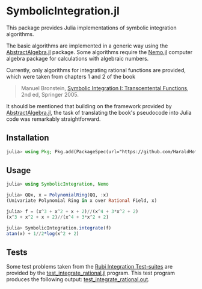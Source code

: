 # SymbolicIntegration.jl
This package provides Julia implementations of symbolic integration algorithms.

The basic algorithms are implemented in a generic way using the 
[AbstractAlgebra.jl](https://nemocas.github.io/AbstractAlgebra.jl/dev/) package.
Some algorithms require the
[Nemo.jl](https://nemocas.github.io/Nemo.jl/dev/) computer algebra package
for calculations with algebraic numbers.

Currently, only algorithms for integrating rational functions are provided, which were taken from chapters 1 and 2 of the book

> Manuel Bronstein, [Symbolic Integration I: Transcentental Functions](https://link.springer.com/book/10.1007/b138171), 2nd ed, Springer 2005.

It should be mentioned that building on the framework provided by [AbstractAlgebra.jl](https://nemocas.github.io/AbstractAlgebra.jl/dev/),
the task of translating the book's pseudocode into Julia code was remarkably straightforward.

## Installation
```julia
julia> using Pkg; Pkg.add(PackageSpec(url="https://github.com/HaraldHofstaetter/SymbolicIntegration.jl"))
```

## Usage
```julia
julia> using SymbolicIntegration, Nemo

julia> QQx, x = PolynomialRing(QQ, :x)
(Univariate Polynomial Ring in x over Rational Field, x)

julia> f = (x^3 + x^2 + x + 2)//(x^4 + 3*x^2 + 2)
(x^3 + x^2 + x + 2)//(x^4 + 3*x^2 + 2)

julia> SymbolicIntegration.integrate(f)
atan(x) + 1//2*log(x^2 + 2)
```

## Tests
Some test problems taken from the
[Rubi Integration Test-suites](https://rulebasedintegration.org/testProblems.html)
are provided by the [test_integrate_rational.jl](https://github.com/HaraldHofstaetter/SymbolicIntegration.jl/blob/main/test/test_integrate_rational.jl)
program. This test program produces the following output: [test_integrate_rational.out](https://github.com/HaraldHofstaetter/SymbolicIntegration.jl/blob/main/test/test_integrate_rational.out). 
